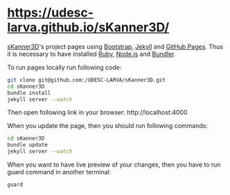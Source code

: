https://udesc-larva.github.io/sKanner3D/
====================

[sKanner3D](https://udesc-larva.github.io/sKanner3D/)'s project pages using [Bootstrap](http://getbootstrap.com/), [Jekyll](http://jekyllrb.com/) and [GitHub Pages](https://pages.github.com/). Thus it is necessary to have installed [Ruby](https://www.ruby-lang.org/en/), [Node.js](http://nodejs.org/) and [Bundler](http://bundler.io/).

To run pages locally run following code:

```bash
git clone git@github.com:/UDESC-LARVA/sKanner3D.git
cd sKanner3D
bundle install
jekyll server --watch
```

Then open following link in your browser: http://localhost:4000

When you update the page, then you should run following commands:

```bash
cd sKanner3D
bundle update
jekyll server --watch
```

When you want to have live preview of your changes, then you have to run guard command in another terminal:

```bash
guard
```

